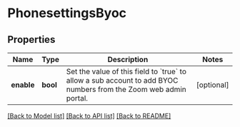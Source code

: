 # PhonesettingsByoc

## Properties
Name | Type | Description | Notes
------------ | ------------- | ------------- | -------------
**enable** | **bool** | Set the value of this field to &#x60;true&#x60; to allow a sub account to add BYOC numbers from the Zoom web admin portal. | [optional] 

[[Back to Model list]](../README.md#documentation-for-models) [[Back to API list]](../README.md#documentation-for-api-endpoints) [[Back to README]](../README.md)

